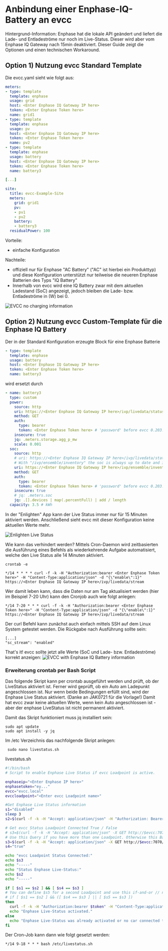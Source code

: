 # Anbindung einer Enphase-IQ-Battery an evcc

Hintergrund-Information:
Enphase hat die lokale API geändert und liefert die Lade- und Entladeströme nur noch im Live-Status. Dieser wird aber vom Enphase IQ Gateway nach 15min deaktiviert. Dieser Guide zeigt die Optionen und einen technischen Workaround.

## Option 1) Nutzung evcc Standard Template

Die evcc.yaml sieht wie folgt aus:

```yml
meters:
- type: template
  template: enphase
  usage: grid
  host: <Enter Enphase IQ Gateway IP here>
  token: <Enter Enphase Token here>
  name: grid1
- type: template
  template: enphase
  usage: pv
  host: <Enter Enphase IQ Gateway IP here>
  token: <Enter Enphase Token here>
  name: pv2
- type: template
  template: enphase
  usage: battery
  host: <Enter Enphase IQ Gateway IP here>
  token: <Enter Enphase Token here>
  name: battery3

[...]

site:
  title: evcc-Example-Site
  meters:
    grid: grid1
    pv:
    - pv1
    - pv2
    battery:
    - battery3
  residualPower: 100
```
Vorteile:
- einfache Konfiguration

Nachteile:
- offiziell nur für Enphase "AC Battery" ("AC" ist hierbei ein Produkttyp) und diese Konfiguration unterstützt nur teilweise die neueren Enphase Batterien des Typs "IQ Battery"
- Innerhalb von evcc wird eine IQ Battery zwar mit dem aktuellen Ladestand (SoC) angezeigt, jedoch bleiben die Lade- bzw. Entladeströme in (W) bei 0.

![EVCC no charging information](images/EVCC-EnphaseIQBattery-NoChargeInfo-small.png)

## Option 2) Nutzung evcc Custom-Template für die Enphase IQ Battery

Der in der Standard Konfiguration erzeugte Block für eine Enphase Batterie
```yml
- type: template
  template: enphase
  usage: battery
  host: <Enter Enphase IQ Gateway IP here>
  token: <Enter Enphase Token here>
  name: battery3
```

wird ersetzt durch

```yml
- name: battery3
  type: custom
  power:
    source: http
    uri: https://<Enter Enphase IQ Gateway IP here>/ivp/livedata/status
    method: GET
    auth:
      type: bearer
      token: <Enter Enphase Token here> # 'password' before evcc 0.203.0
    insecure: true
    jq: .meters.storage.agg_p_mw
    scale: 0.001
  soc:
    source: http
    # uri: https://<Enter Enphase IQ Gateway IP here>/ivp/livedata/status
    # With "/ivp/ensemble/inventory" the soc is always up to date and independent from Enphase Live Status.
    uri: https://<Enter Enphase IQ Gateway IP here>/ivp/ensemble/inventory
    method: GET
    auth:
      type: bearer
      token: <Enter Enphase Token here> # 'password' before evcc 0.203.0
    insecure: true
    # jq: .meters.soc
    jq: .[].devices | map(.percentFull) | add / length
  capacity: 3.5 # kWh
```

In der "Enlighten" App kann der Live Status immer nur für 15 Minuten aktiviert werden. Anschließend sieht evcc mit dieser Konfiguration keine aktuellen Werte mehr.

![Enlighten Live Status](images/Enlighten-Live-Status-small.png)

Wie kann das verhindert werden?
Mittels Cron-Daemon wird zeitbasierten die Ausführung eines Befehls als wiederkehrende Aufgabe automatisiert, welche den Live Status alle 14 Minuten aktiviert.

```
crontab -e
```

```
*/14 * * * * curl -f -k -H "Authorization:bearer <Enter Enphase Token here>" -H "Content-Type:application/json" -d "{\"enable\":1}" https://<Enter Enphase IQ Gateway IP here>/ivp/livedata/stream
```

Wer damit leben kann, dass die Daten nur am Tag aktualisiert werden (hier im Beispiel 7-20 Uhr) kann den Cronjob auch wie folgt anlegen:
```
*/14 7-20 * * * curl -f -k -H "Authorization:bearer <Enter Enphase Token here>" -H "Content-Type:application/json" -d "{\"enable\":1}" https://<Enter Enphase IQ Gateway IP here>/ivp/livedata/stream
```

Der curl Befehl kann zunächst auch einfach mittels SSH auf dem Linux System getestet werden. Die Rückgabe nach Ausführung sollte sein:
```
[...]
"sc_stream": "enabled"
```

That's it! evcc sollte jetzt alle Werte (SoC und Lade- bzw. Entladeströme) korrekt anzeigen:
![EVCC with Enphase IQ Battery information](images/EVCC-EnphaseIQBattery-ChargeInfo-small.png)


### Erweiterung crontab per Bash Script
Das folgende Skript kann per crontab ausgeführt werden und prüft, ob der LiveStatus aktiviert ist. Ferner wird geprüft, ob ein Auto am Ladepunkt angeschlossen ist.
Nur wenn beide Bedingungen erfüllt sind, wird der Enphase Live Status aktiviert. (Danke an JAK0721 für die Vorlage!)
Damit hat evcc zwar keine aktuellen Werte, wenn kein Auto angeschlossen ist - aber der enphase LiveStatus ist nicht permanent aktiviert.

Damit das Skript funktioniert muss jq installiert sein:
```
sudo apt update
sudo apt install -y jq
```
Im /etc Verzeichnis das nachfolgende Skript anlegen:
```
 sudo nano livestatus.sh
```

livestatus.sh
```bash
#!/bin/bash
# Script to enable Enphase Live Status if evcc Loadpoint is active.

enphaseip="<Enter Enphase IP here>"
enphasetoken="ey..."
evcc="evcc.local"
evccloadpoint="<Enter evcc Loadpoint name>"

#Get Enphase Live Status information
s1="disabled"
sleep 3
s2=$(curl -f -k -H "Accept: application/json" -H "Authorization: Bearer $enphasetoken" -X GET https://$enphaseip/ivp/livedata/status | jq -r .connection.sc_stream)

# Get evcc Status Loadpoint Connected True / False
# s3=$(curl -f -k -H "Accept: application/json" -X GET http://$evcc:7070/api/state | jq -r .result.loadpoints[].connected)
# Use this Query if you have more than one Loadpoint. Otherwise this Bash-Script is not working.
s3=$(curl -f -k -H "Accept: application/json" -X GET http://$evcc:7070/api/state | jq -r '.result.loadpoints[] | select(.title == "$evccloadpoint") | .connected')
s4="true"

echo "evcc Loadpoint Status Connected:"
echo $s3
echo "-----"
echo "Status Enphase Live-Status:"
echo $s2
echo "-----"

if [ $s1 == $s2 ] && [ $s4 == $s3 ]
# You can define $s5 for a second Loadpoint and use this if-and-or // not tested
# if [ $s1 == $s2 ] && ([ $s4 == $s3 ] || [ $s5 == $s3 ])
then
  curl -f -k -H "Authorization:bearer $token" -H "Content-Type:application/json" -d "{\"enable\":1}" https://$enphaseip/ivp/livedata/stream
  echo "Enphase Live-Status activated."
else
  echo "Enphase Live-Status was already activated or no car connected to Loadpoint."
fi

```

Der Cron-Job kann dann wie folgt gesetzt werden:
```
*/14 9-18 * * * bash /etc/livestatus.sh
```
